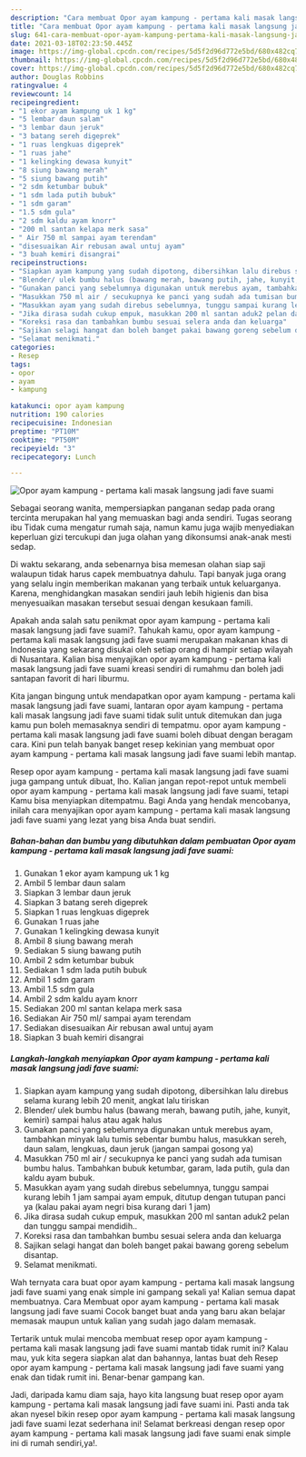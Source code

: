 ```yaml
---
description: "Cara membuat Opor ayam kampung - pertama kali masak langsung jadi fave suami yang enak dan Mudah Dibuat"
title: "Cara membuat Opor ayam kampung - pertama kali masak langsung jadi fave suami yang enak dan Mudah Dibuat"
slug: 641-cara-membuat-opor-ayam-kampung-pertama-kali-masak-langsung-jadi-fave-suami-yang-enak-dan-mudah-dibuat
date: 2021-03-18T02:23:50.445Z
image: https://img-global.cpcdn.com/recipes/5d5f2d96d772e5bd/680x482cq70/opor-ayam-kampung-pertama-kali-masak-langsung-jadi-fave-suami-foto-resep-utama.jpg
thumbnail: https://img-global.cpcdn.com/recipes/5d5f2d96d772e5bd/680x482cq70/opor-ayam-kampung-pertama-kali-masak-langsung-jadi-fave-suami-foto-resep-utama.jpg
cover: https://img-global.cpcdn.com/recipes/5d5f2d96d772e5bd/680x482cq70/opor-ayam-kampung-pertama-kali-masak-langsung-jadi-fave-suami-foto-resep-utama.jpg
author: Douglas Robbins
ratingvalue: 4
reviewcount: 14
recipeingredient:
- "1 ekor ayam kampung uk 1 kg"
- "5 lembar daun salam"
- "3 lembar daun jeruk"
- "3 batang sereh digeprek"
- "1 ruas lengkuas digeprek"
- "1 ruas jahe"
- "1 kelingking dewasa kunyit"
- "8 siung bawang merah"
- "5 siung bawang putih"
- "2 sdm ketumbar bubuk"
- "1 sdm lada putih bubuk"
- "1 sdm garam"
- "1.5 sdm gula"
- "2 sdm kaldu ayam knorr"
- "200 ml santan kelapa merk sasa"
- " Air 750 ml sampai ayam terendam"
- "disesuaikan Air rebusan awal untuj ayam"
- "3 buah kemiri disangrai"
recipeinstructions:
- "Siapkan ayam kampung yang sudah dipotong, dibersihkan lalu direbus selama kurang lebih 20 menit, angkat lalu tiriskan"
- "Blender/ ulek bumbu halus (bawang merah, bawang putih, jahe, kunyit, kemiri) sampai halus atau agak halus"
- "Gunakan panci yang sebelumnya digunakan untuk merebus ayam, tambahkan minyak lalu tumis sebentar bumbu halus, masukkan sereh, daun salam, lengkuas, daun jeruk (jangan sampai gosong ya)"
- "Masukkan 750 ml air / secukupnya ke panci yang sudah ada tumisan bumbu halus. Tambahkan bubuk ketumbar, garam, lada putih, gula dan kaldu ayam bubuk."
- "Masukkan ayam yang sudah direbus sebelumnya, tunggu sampai kurang lebih 1 jam sampai ayam empuk, ditutup dengan tutupan panci ya (kalau pakai ayam negri bisa kurang dari 1 jam)"
- "Jika dirasa sudah cukup empuk, masukkan 200 ml santan aduk2 pelan dan tunggu sampai mendidih.."
- "Koreksi rasa dan tambahkan bumbu sesuai selera anda dan keluarga"
- "Sajikan selagi hangat dan boleh banget pakai bawang goreng sebelum disantap."
- "Selamat menikmati."
categories:
- Resep
tags:
- opor
- ayam
- kampung

katakunci: opor ayam kampung 
nutrition: 190 calories
recipecuisine: Indonesian
preptime: "PT10M"
cooktime: "PT50M"
recipeyield: "3"
recipecategory: Lunch

---
```



![Opor ayam kampung - pertama kali masak langsung jadi fave suami](https://img-global.cpcdn.com/recipes/5d5f2d96d772e5bd/680x482cq70/opor-ayam-kampung-pertama-kali-masak-langsung-jadi-fave-suami-foto-resep-utama.jpg)

Sebagai seorang wanita, mempersiapkan panganan sedap pada orang tercinta merupakan hal yang memuaskan bagi anda sendiri. Tugas seorang ibu Tidak cuma mengatur rumah saja, namun kamu juga wajib menyediakan keperluan gizi tercukupi dan juga olahan yang dikonsumsi anak-anak mesti sedap.

Di waktu  sekarang, anda sebenarnya bisa memesan olahan siap saji walaupun tidak harus capek membuatnya dahulu. Tapi banyak juga orang yang selalu ingin memberikan makanan yang terbaik untuk keluarganya. Karena, menghidangkan masakan sendiri jauh lebih higienis dan bisa menyesuaikan masakan tersebut sesuai dengan kesukaan famili. 



Apakah anda salah satu penikmat opor ayam kampung - pertama kali masak langsung jadi fave suami?. Tahukah kamu, opor ayam kampung - pertama kali masak langsung jadi fave suami merupakan makanan khas di Indonesia yang sekarang disukai oleh setiap orang di hampir setiap wilayah di Nusantara. Kalian bisa menyajikan opor ayam kampung - pertama kali masak langsung jadi fave suami kreasi sendiri di rumahmu dan boleh jadi santapan favorit di hari liburmu.

Kita jangan bingung untuk mendapatkan opor ayam kampung - pertama kali masak langsung jadi fave suami, lantaran opor ayam kampung - pertama kali masak langsung jadi fave suami tidak sulit untuk ditemukan dan juga kamu pun boleh memasaknya sendiri di tempatmu. opor ayam kampung - pertama kali masak langsung jadi fave suami boleh dibuat dengan beragam cara. Kini pun telah banyak banget resep kekinian yang membuat opor ayam kampung - pertama kali masak langsung jadi fave suami lebih mantap.

Resep opor ayam kampung - pertama kali masak langsung jadi fave suami juga gampang untuk dibuat, lho. Kalian jangan repot-repot untuk membeli opor ayam kampung - pertama kali masak langsung jadi fave suami, tetapi Kamu bisa menyiapkan ditempatmu. Bagi Anda yang hendak mencobanya, inilah cara menyajikan opor ayam kampung - pertama kali masak langsung jadi fave suami yang lezat yang bisa Anda buat sendiri.

<!--inarticleads1-->

##### Bahan-bahan dan bumbu yang dibutuhkan dalam pembuatan Opor ayam kampung - pertama kali masak langsung jadi fave suami:

1. Gunakan 1 ekor ayam kampung uk 1 kg
1. Ambil 5 lembar daun salam
1. Siapkan 3 lembar daun jeruk
1. Siapkan 3 batang sereh digeprek
1. Siapkan 1 ruas lengkuas digeprek
1. Gunakan 1 ruas jahe
1. Gunakan 1 kelingking dewasa kunyit
1. Ambil 8 siung bawang merah
1. Sediakan 5 siung bawang putih
1. Ambil 2 sdm ketumbar bubuk
1. Sediakan 1 sdm lada putih bubuk
1. Ambil 1 sdm garam
1. Ambil 1.5 sdm gula
1. Ambil 2 sdm kaldu ayam knorr
1. Sediakan 200 ml santan kelapa merk sasa
1. Sediakan  Air 750 ml/ sampai ayam terendam
1. Sediakan disesuaikan Air rebusan awal untuj ayam
1. Siapkan 3 buah kemiri disangrai




<!--inarticleads2-->

##### Langkah-langkah menyiapkan Opor ayam kampung - pertama kali masak langsung jadi fave suami:

1. Siapkan ayam kampung yang sudah dipotong, dibersihkan lalu direbus selama kurang lebih 20 menit, angkat lalu tiriskan
1. Blender/ ulek bumbu halus (bawang merah, bawang putih, jahe, kunyit, kemiri) sampai halus atau agak halus
1. Gunakan panci yang sebelumnya digunakan untuk merebus ayam, tambahkan minyak lalu tumis sebentar bumbu halus, masukkan sereh, daun salam, lengkuas, daun jeruk (jangan sampai gosong ya)
1. Masukkan 750 ml air / secukupnya ke panci yang sudah ada tumisan bumbu halus. Tambahkan bubuk ketumbar, garam, lada putih, gula dan kaldu ayam bubuk.
1. Masukkan ayam yang sudah direbus sebelumnya, tunggu sampai kurang lebih 1 jam sampai ayam empuk, ditutup dengan tutupan panci ya (kalau pakai ayam negri bisa kurang dari 1 jam)
1. Jika dirasa sudah cukup empuk, masukkan 200 ml santan aduk2 pelan dan tunggu sampai mendidih..
1. Koreksi rasa dan tambahkan bumbu sesuai selera anda dan keluarga
1. Sajikan selagi hangat dan boleh banget pakai bawang goreng sebelum disantap.
1. Selamat menikmati.




Wah ternyata cara buat opor ayam kampung - pertama kali masak langsung jadi fave suami yang enak simple ini gampang sekali ya! Kalian semua dapat membuatnya. Cara Membuat opor ayam kampung - pertama kali masak langsung jadi fave suami Cocok banget buat anda yang baru akan belajar memasak maupun untuk kalian yang sudah jago dalam memasak.

Tertarik untuk mulai mencoba membuat resep opor ayam kampung - pertama kali masak langsung jadi fave suami mantab tidak rumit ini? Kalau mau, yuk kita segera siapkan alat dan bahannya, lantas buat deh Resep opor ayam kampung - pertama kali masak langsung jadi fave suami yang enak dan tidak rumit ini. Benar-benar gampang kan. 

Jadi, daripada kamu diam saja, hayo kita langsung buat resep opor ayam kampung - pertama kali masak langsung jadi fave suami ini. Pasti anda tak akan nyesel bikin resep opor ayam kampung - pertama kali masak langsung jadi fave suami lezat sederhana ini! Selamat berkreasi dengan resep opor ayam kampung - pertama kali masak langsung jadi fave suami enak simple ini di rumah sendiri,ya!.

